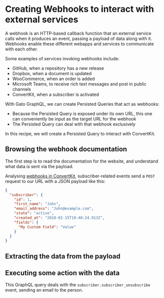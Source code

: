 # Creating Webhooks to interact with external services

A webhook is an HTTP-based callback function that an external service calls when it produces an event, passing a payload of data along with it. Webhooks enable these different webapps and services to communicate with each other.

Some examples of services invoking webhooks include:

- GitHub, when a repository has a new release
- Dropbox, when a document is updated
- WooCommerce, when an order is added
- Microsoft Teams, to receive rich text messages and post in public channels
- ConvertKit, when a subscriber is activated

With Gato GraphQL, we can create Persisted Queries that act as webhooks:

- Because the Persisted Query is exposed under its own URL, this one can conveniently be input as the target URL for the webhook
- The Persisted Query can deal with that webhook exclusively

In this recipe, we will create a Persisted Query to interact with ConvertKit.

## Browsing the webhook documentation

The first step is to read the documentation for the website, and understand what data is sent via the payload.

Analysing [webhooks in ConvertKit](https://developers.convertkit.com/#webhooks),  subscriber-related events send a `POST` request to our URL with a JSON payload like this:

```json
{
  "subscriber": {
    "id": 1,
    "first_name": "John",
    "email_address": "John@example.com",
    "state": "active",
    "created_at": "2018-02-15T19:40:24.913Z",
    "fields": {
      "My Custom Field": "Value"
    }
  }
}
```

## Extracting the data from the payload



## Executing some action with the data

This GraphQL query deals with the `subscriber.subscriber_unsubscribe` event, sending an email to the person.

